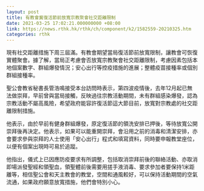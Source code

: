 ```yaml
---
layout: post
title: 有教會冀復活節前放寬宗教聚會社交距離限制
date: 2021-03-25 17:02:21.000000000 +08:00
link: https://news.rthk.hk/rthk/ch/component/k2/1582559-20210325.htm
categories: rthk
---
```


現有社交距離措施下周三屆滿。有教會期望當局復活節前放寬限制，讓教會可恢復實體聚會。據了解，當局正考慮會否放寬宗教聚會社交距離限制，考慮因素包括本地個案數字、群組爆發情況；安心出行等控疫措施的進展；整體疫苗接種率或個別群組接種率。

聖公會教省秘書長管浩鳴接受本台訪問時表示，第四波疫情後，去年12月起已無法做崇拜，早前曾與當局接觸，反映過往宗教活動期間，未有群組感染爆發，認為宗教活動不屬高風險，希望政府能容許復活節這大節目前，放寬對宗教處的社交距離限制措施。

他表示，由於早前有健身群組爆發，原定復活節的領洗安排已押後，等待放寬公開崇拜後再決定。他表示，如果可以能重開崇拜，會沿用之前的消毒和清潔安排，亦會要求參與崇拜的人士使用「安心出行」程式和填寫資料，同時要申報教堂座位，以便有個案出現時可易於追蹤。

他指出，儀式上已因應防疫要求有所調整，包括取消崇拜前後的聯絡活動、亦取消即場派發聖經和領聖血，領聖體前後需要用搓手液消毒、要求參加者要保持1米距離等，相信聖公會和天主教會的教堂，空間和通風較好，可以保持活動期間的空氣流通，如果政府願意放寬措施，他們會特別小心。
